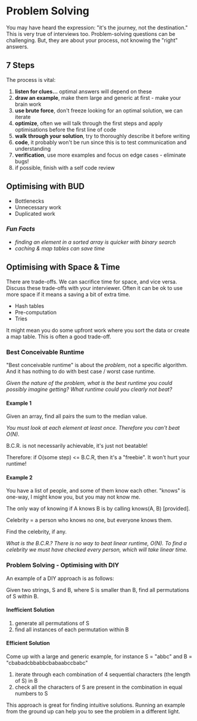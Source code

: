 # Problem Solving

You may have heard the expression: "it's the journey, not the destination." This is very true of interviews too. Problem-solving questions can be challenging. But, they are about your process, not knowing the "right" answers.

## 7 Steps

The process is vital:

1. **listen for clues...** optimal answers will depend on these
2. **draw an example**, make them large and generic at first - make your brain work
3. **use brute force**, don't freeze looking for an optimal solution, we can iterate
4. **optimize**, often we will talk through the first steps and apply optimisations before the first line of code
5. **walk through your solution**, try to thoroughly describe it before writing
6. **code**, it probably won't be run since this is to test communication and understanding
7. **verification**, use more examples and focus on edge cases - eliminate bugs!
8. if possible, finish with a self code review

## Optimising with BUD

- Bottlenecks
- Unnecessary work
- Duplicated work

### _Fun Facts_

- _finding an element in a sorted array is quicker with binary search_
- _caching & map tables can save time_

## Optimising with Space & Time

There are trade-offs. We can sacrifice time for space, and vice versa. Discuss these trade-offs with your interviewer. Often it can be ok to use more space if it means a saving a bit of extra time.

- Hash tables
- Pre-computation
- Tries

It might mean you do some upfront work where you sort the data or create a map table. This is often a good trade-off.

### Best Conceivable Runtime

"Best conceivable runtime" is about the _problem_, not a specific algorithm. And it has nothing to do with best case / worst case runtime.

_Given the nature of the problem, what is the best runtime you could possibly imagine getting? What runtime could you clearly not beat?_

#### Example 1

Given an array, find all pairs the sum to the median value.

_You must look at each element at least once. Therefore you can't beat O(N)._

B.C.R. is not necessarily achievable, it's just not beatable!

Therefore: if O(some step) <= B.C.R, then it's a "freebie". It won't hurt your runtime!

#### Example 2

You have a list of people, and some of them know each other. "knows" is one-way, I might know you, but you may not know me.

The only way of knowing if A knows B is by calling knows(A, B) [provided].

Celebrity = a person who knows no one, but everyone knows them.

Find the celebrity, if any.

_What is the B.C.R.? There is no way to beat linear runtime, O(N). To find a celebrity we must have checked every person, which will take linear time._

### Problem Solving - Optimising with DIY

An example of a DIY approach is as follows:

Given two strings, S and B, where S is smaller than B, find all permutations of S within B.

#### Inefficient Solution

1. generate all permutations of S
2. find all instances of each permutation within B

#### Efficient Solution

Come up with a large and generic example, for instance S = "abbc" and B = "cbabadcbbabbcbabaabccbabc"

1. iterate through each combination of 4 sequential characters (the length of S) in B
2. check all the characters of S are present in the combination in equal numbers to S

This approach is great for finding intuitive solutions. Running an example from the ground up can help you to see the problem in a different light.
